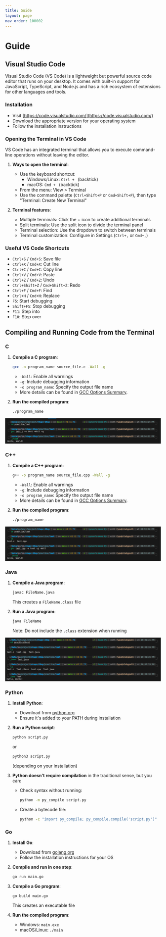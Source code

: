 ```yaml
---
title: Guide
layout: page
nav_order: 100002
---
```


# Guide

## Visual Studio Code

Visual Studio Code (VS Code) is a lightweight but powerful source code editor that runs on your desktop. It comes with built-in support for JavaScript, TypeScript, and Node.js and has a rich ecosystem of extensions for other languages and tools.

### Installation

- Visit [https://code.visualstudio.com/](https://code.visualstudio.com/)
- Download the appropriate version for your operating system
- Follow the installation instructions

### Opening the Terminal in VS Code

VS Code has an integrated terminal that allows you to execute command-line operations without leaving the editor.

1. **Ways to open the terminal**:
   - Use the keyboard shortcut: 
     - Windows/Linux: `Ctrl + ` (backtick)
     - macOS: `Cmd + ` (backtick)
   - From the menu: View > Terminal
   - Use the command palette (`Ctrl+Shift+P` or `Cmd+Shift+P`), then type "Terminal: Create New Terminal"

2. **Terminal features**:
   - Multiple terminals: Click the + icon to create additional terminals
   - Split terminals: Use the split icon to divide the terminal panel
   - Terminal selection: Use the dropdown to switch between terminals
   - Terminal customization: Configure in Settings (`Ctrl+,` or `Cmd+,`)

### Useful VS Code Shortcuts

- `Ctrl+S` / `Cmd+S`: Save file
- `Ctrl+X` / `Cmd+X`: Cut line
- `Ctrl+C` / `Cmd+C`: Copy line
- `Ctrl+V` / `Cmd+V`: Paste
- `Ctrl+Z` / `Cmd+Z`: Undo
- `Ctrl+Shift+Z` / `Cmd+Shift+Z`: Redo
- `Ctrl+F` / `Cmd+F`: Find
- `Ctrl+H` / `Cmd+H`: Replace
- `F5`: Start debugging
- `Shift+F5`: Stop debugging
- `F11`: Step into
- `F10`: Step over

## Compiling and Running Code from the Terminal

### C

1. **Compile a C program**:
   ```bash
   gcc -o program_name source_file.c -Wall -g
   ```
   - `-Wall`: Enable all warnings
   - `-g`: Include debugging information
   - `-o program_name`: Specify the output file name
   - More details can be found in [GCC Options Summary](https://gcc.gnu.org/onlinedocs/gcc/Option-Summary.html).

2. **Run the compiled program**:
   ```bash
   ./program_name
   ```

![](./assets/imgs/gcc_example.png)

### C++

1. **Compile a C++ program**:
   ```bash
   g++ -o program_name source_file.cpp -Wall -g
   ```
   - `-Wall`: Enable all warnings
   - `-g`: Include debugging information
   - `-o program_name`: Specify the output file name
   - More details can be found in [GCC Options Summary](https://gcc.gnu.org/onlinedocs/gcc/Option-Summary.html).

2. **Run the compiled program**:
   ```bash
   ./program_name
   ```

![](./assets/imgs/g++_example.png)

### Java

1. **Compile a Java program**:
   ```bash
   javac FileName.java
   ```
   This creates a `FileName.class` file

2. **Run a Java program**:
   ```bash
   java FileName
   ```
   Note: Do not include the `.class` extension when running

![](./assets/imgs/java_example.png)

### Python

1. **Install Python**:
   - Download from [python.org](https://www.python.org/downloads/)
   - Ensure it's added to your PATH during installation

2. **Run a Python script**:
   ```bash
   python script.py
   ```
   or
   ```bash
   python3 script.py
   ```
   (depending on your installation)

3. **Python doesn't require compilation** in the traditional sense, but you can:
   - Check syntax without running:
     ```bash
     python -m py_compile script.py
     ```
   - Create a bytecode file:
     ```bash
     python -c "import py_compile; py_compile.compile('script.py')"
     ```

### Go

1. **Install Go**:
   - Download from [golang.org](https://golang.org/dl/)
   - Follow the installation instructions for your OS

2. **Compile and run in one step**:
   ```bash
   go run main.go
   ```

3. **Compile a Go program**:
   ```bash
   go build main.go
   ```
   This creates an executable file

4. **Run the compiled program**:
   - Windows: `main.exe`
   - macOS/Linux: `./main`
